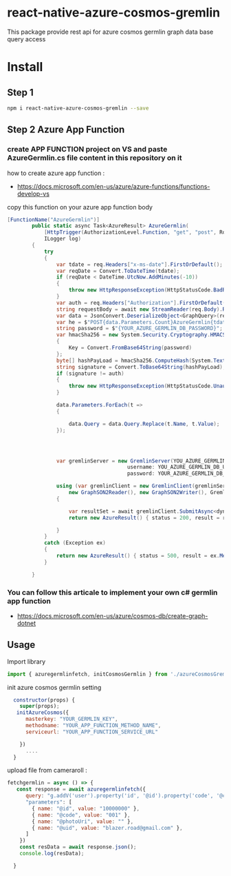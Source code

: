 # react-native-azure-cosmos-gremlin
This package provide rest api for azure cosmos germlin graph data base query access

# Install

## Step 1

```bash
npm i react-native-azure-cosmos-gremlin --save
```

## Step 2 Azure App Function
### create APP FUNCTION project on VS and paste AzureGermlin.cs file content in this repository on it 

how to create azure app function :
- https://docs.microsoft.com/en-us/azure/azure-functions/functions-develop-vs

copy this function on your azure app function body 

```c#
[FunctionName("AzureGermlin")]
        public static async Task<AzureResult> AzureGermlin(
            [HttpTrigger(AuthorizationLevel.Function, "get", "post", Route = null)] HttpRequest req,
            ILogger log)
        {
            try
            {
                var tdate = req.Headers["x-ms-date"].FirstOrDefault();
                var reqDate = Convert.ToDateTime(tdate);
                if (reqDate < DateTime.UtcNow.AddMinutes(-10))
                {
                    throw new HttpResponseException(HttpStatusCode.BadRequest);
                }
                var auth = req.Headers["Authorization"].FirstOrDefault();
                string requestBody = await new StreamReader(req.Body).ReadToEndAsync();
                var data = JsonConvert.DeserializeObject<GraphQuery>(requestBody);
                var he = $"POST{data.Parameters.Count}AzureGermlin{tdate}";
                string password = $"{YOUR_AZURE_GERMLIN_DB_PASSWORD}";
                var hmacSha256 = new System.Security.Cryptography.HMACSHA256
                {
                    Key = Convert.FromBase64String(password)
                };
                byte[] hashPayLoad = hmacSha256.ComputeHash(System.Text.Encoding.UTF8.GetBytes(he));
                string signature = Convert.ToBase64String(hashPayLoad);
                if (signature != auth)
                {
                    throw new HttpResponseException(HttpStatusCode.Unauthorized);
                }

                data.Parameters.ForEach(t =>
                {

                    data.Query = data.Query.Replace(t.Name, t.Value);
                });




                var gremlinServer = new GremlinServer(YOU_AZURE_GERMLIN_DB_HOST, 443, enableSsl: true,
                                       username: YOU_AZURE_GERMLIN_DB_USERNAME,
                                       password: YOUR_AZURE_GERMLIN_DB_PASSWORD);

                using (var gremlinClient = new GremlinClient(gremlinServer,
                    new GraphSON2Reader(), new GraphSON2Writer(), GremlinClient.GraphSON2MimeType))
                {

                    var resultSet = await gremlinClient.SubmitAsync<dynamic>(data.Query);
                    return new AzureResult() { status = 200, result = resultSet };

                }
            }
            catch (Exception ex)
            {
                return new AzureResult() { status = 500, result = ex.Message };
            }

        }

```
### You can follow this articale to implement your own c# germlin app function 
- https://docs.microsoft.com/en-us/azure/cosmos-db/create-graph-dotnet


## Usage

Import library

```javascript
import { azuregermlinfetch, initCosmosGermlin } from './azureCosmosGremlin/germlin'
```

init azure cosmos germlin setting 

```javascript
  constructor(props) {
    super(props);
   initAzureCosmos({
      masterkey: "YOUR_GERMLIN_KEY",
      methodname: "YOUR_APP_FUNCTION_METHOD_NAME",
      serviceurl: "YOUR_APP_FUNCTION_SERVICE_URL"

    })
      ....
  }
```

upload file from cameraroll :
```javascript
fetchgermlin = async () => {
   const response = await azuregermlinfetch({
      query: "g.addV('user').property('id', '@id').property('code', '@code').property('photoUri', '@photoUri').property('uid', '@uid')",
      "parameters": [
        { name: "@id", value: "10000000" },
        { name: "@code", value: "001" },
        { name: "@photoUri", value: "" },
        { name: "@uid", value: "blazer.road@gmail.com" },
      ]
    })
    const resData = await response.json();
    console.log(resData);

  }
```


